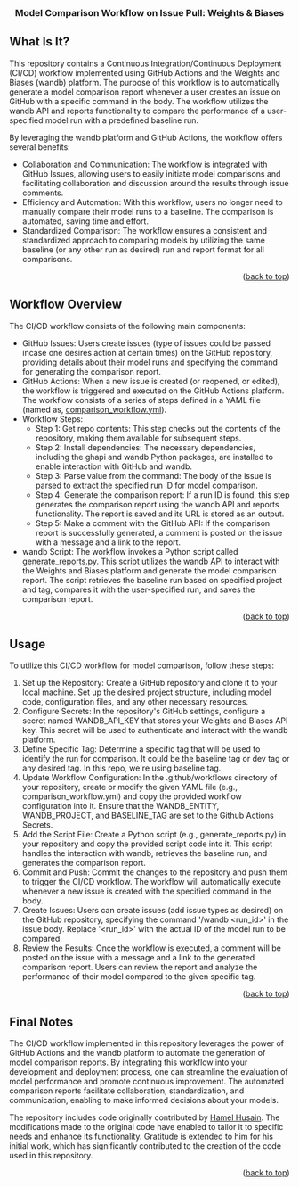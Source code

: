 <!-- PROJECT NAME -->

<br />
<div align="center">
  <h3 align="center">Model Comparison Workflow on Issue Pull: Weights & Biases</h3>
</div>


<!-- ABOUT PROJECT -->
## What Is It?

This repository contains a Continuous Integration/Continuous Deployment (CI/CD) workflow implemented using GitHub Actions and the Weights and Biases (wandb) platform. The purpose of this workflow is to automatically generate a model comparison report whenever a user creates an issue on GitHub with a specific command in the body. The workflow utilizes the wandb API and reports functionality to compare the performance of a user-specified model run with a predefined baseline run.

By leveraging the wandb platform and GitHub Actions, the workflow offers several benefits:
*  Collaboration and Communication: The workflow is integrated with GitHub Issues, allowing users to easily initiate model comparisons and facilitating collaboration and discussion around the results through issue comments.
*  Efficiency and Automation: With this workflow, users no longer need to manually compare their model runs to a baseline. The comparison is automated, saving time and effort.
*  Standardized Comparison: The workflow ensures a consistent and standardized approach to comparing models by utilizing the same baseline (or any other run as desired) run and report format for all comparisons.

<p align="right">(<a href="#top">back to top</a>)</p>


<!-- Workflow Overview -->
## Workflow Overview

The CI/CD workflow consists of the following main components:
*   GitHub Issues: Users create issues (type of issues could be passed incase one desires action at certain times) on the GitHub repository, providing details about their model runs and specifying the command for generating the comparison report.
*   GitHub Actions: When a new issue is created (or reopened, or edited), the workflow is triggered and executed on the GitHub Actions platform. The workflow consists of a series of steps defined in a YAML file (named as, <a href='.github/workflows/comparison_workflow.yml'>comparison_workflow.yml</a>).
*  Workflow Steps:
    *  Step 1: Get repo contents: This step checks out the contents of the repository, making them available for subsequent steps.
    *  Step 2: Install dependencies: The necessary dependencies, including the ghapi and wandb Python packages, are installed to enable interaction with GitHub and wandb.
    *  Step 3: Parse value from the command: The body of the issue is parsed to extract the specified run ID for model comparison.
    *  Step 4: Generate the comparison report: If a run ID is found, this step generates the comparison report using the wandb API and reports functionality. The report is saved and its URL is stored as an output.
    *  Step 5: Make a comment with the GitHub API: If the comparison report is successfully generated, a comment is posted on the issue with a message and a link to the report.
*  wandb Script: The workflow invokes a Python script called <a href='generate_reports.py'>generate_reports.py</a>. This script utilizes the wandb API to interact with the Weights and Biases platform and generate the model comparison report. The script retrieves the baseline run based on specified project and tag, compares it with the user-specified run, and saves the comparison report.

<p align="right">(<a href="#top">back to top</a>)</p>


<!-- Usage -->
## Usage

To utilize this CI/CD workflow for model comparison, follow these steps:

1.  Set up the Repository: Create a GitHub repository and clone it to your local machine. Set up the desired project structure, including model code, configuration files, and any other necessary resources.
2.  Configure Secrets: In the repository's GitHub settings, configure a secret named WANDB_API_KEY that stores your Weights and Biases API key. This secret will be used to authenticate and interact with the wandb platform.
3.  Define Specific Tag: Determine a specific tag that will be used to identify the run for comparison. It could be the baseline tag or dev tag or any desired tag. In this repo, we're using baseline tag.
4.  Update Workflow Configuration: In the .github/workflows directory of your repository, create or modify the given YAML file (e.g., comparison_workflow.yml) and copy the provided workflow configuration into it. Ensure that the WANDB_ENTITY, WANDB_PROJECT, and BASELINE_TAG are set to the Github Actions Secrets.
5.  Add the Script File: Create a Python script (e.g., generate_reports.py) in your repository and copy the provided script code into it. This script handles the interaction with wandb, retrieves the baseline run, and generates the comparison report.
6.  Commit and Push: Commit the changes to the repository and push them to trigger the CI/CD workflow. The workflow will automatically execute whenever a new issue is created with the specified command in the body.
7.  Create Issues: Users can create issues (add issue types as desired) on the GitHub repository, specifying the command '/wandb <run_id>' in the issue body. Replace '<run_id>' with the actual ID of the model run to be compared.
8.  Review the Results: Once the workflow is executed, a comment will be posted on the issue with a message and a link to the generated comparison report. Users can review the report and analyze the performance of their model compared to the given specific tag.

<p align="right">(<a href="#top">back to top</a>)</p>


<!-- Final Notes -->
## Final Notes

The CI/CD workflow implemented in this repository leverages the power of GitHub Actions and the wandb platform to automate the generation of model comparison reports. By integrating this workflow into your development and deployment process, one can streamline the evaluation of model performance and promote continuous improvement. The automated comparison reports facilitate collaboration, standardization, and communication, enabling to make informed decisions about your models.

The repository includes code originally contributed by <a href="https://github.com/hamelsmu">Hamel Husain</a>. The modifications made to the original code have enabled to tailor it to specific needs and enhance its functionality. Gratitude is extended to him for his initial work, which has significantly contributed to the creation of the code used in this repository. 

<p align="right">(<a href="#top">back to top</a>)</p>
